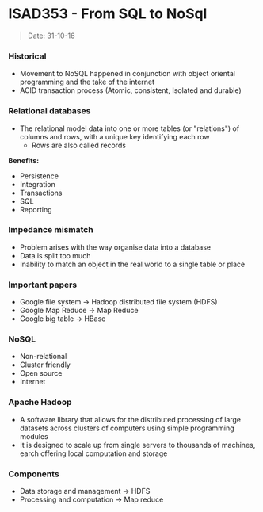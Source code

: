 # ISAD353 - From SQL to NoSql
> Date: 31-10-16

### Historical

- Movement to NoSQL happened in conjunction with object oriental programming and the take of the internet
- ACID transaction process (Atomic, consistent, Isolated and durable)

### Relational databases

- The relational model data into one or more tables (or "relations") of columns and rows, with a unique key identifying each row
    - Rows are also called records

**Benefits:**

- Persistence
- Integration
- Transactions
- SQL
- Reporting

### Impedance mismatch

- Problem arises with the way organise data into a database
- Data is split too much
- Inability to match an object in the real world to a single table or place

### Important papers

- Google file system -> Hadoop distributed file system (HDFS)
- Google Map Reduce  -> Map Reduce
- Google big table   -> HBase

### NoSQL

- Non-relational
- Cluster friendly
- Open source
- Internet

### Apache Hadoop

- A software library that allows for the distributed processing of large datasets across clusters of computers using simple programming modules
- It is designed to scale up from single servers to thousands of machines, earch offering local computation and storage

### Components

- Data storage and management -> HDFS
- Processing and computation -> Map reduce

